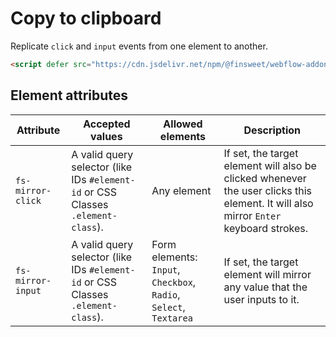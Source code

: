 # Copy to clipboard

Replicate `click` and `input` events from one element to another.

```html
<script defer src="https://cdn.jsdelivr.net/npm/@finsweet/webflow-addons@2/dist/mirror-events.js"></script>
```

## Element attributes

| Attribute         | Accepted values                                                                  | Allowed elements                                                  | Description                                                                                                                          |
| ----------------- | -------------------------------------------------------------------------------- | ----------------------------------------------------------------- | ------------------------------------------------------------------------------------------------------------------------------------ |
| `fs-mirror-click` | A valid query selector (like IDs `#element-id` or CSS Classes `.element-class`). | Any element                                                       | If set, the target element will also be clicked whenever the user clicks this element. It will also mirror `Enter` keyboard strokes. |
| `fs-mirror-input` | A valid query selector (like IDs `#element-id` or CSS Classes `.element-class`). | Form elements: `Input`, `Checkbox`, `Radio`, `Select`, `Textarea` | If set, the target element will mirror any value that the user inputs to it.                                                         |
